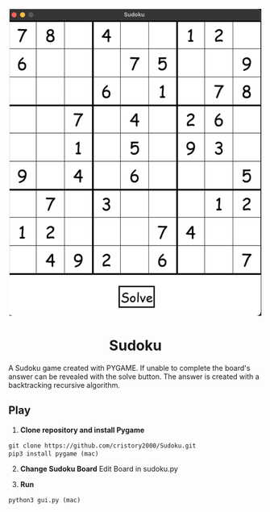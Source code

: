 <p align="center">
    <img alt="Sudoku" src="/SudokuBoard.png" width="500" />
</p>

<h1 align="center">Sudoku</h1>

A Sudoku game created with PYGAME. If unable to complete the board's answer can be revealed with the solve button. The answer is created with a backtracking recursive algorithm.

<h2 align="left">Play</h2>

1. **Clone repository and install Pygame**
``` 
git clone https://github.com/cristory2000/Sudoku.git
pip3 install pygame (mac)
```
2. **Change Sudoku Board**
Edit Board in sudoku.py

3. **Run**
```
python3 gui.py (mac)
```
